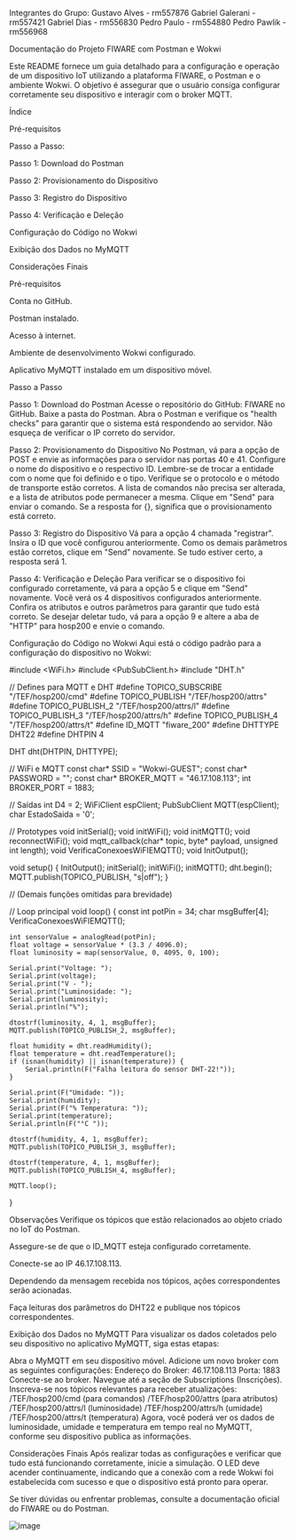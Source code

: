 Integrantes do Grupo:
Gustavo Alves - rm557876
Gabriel Galerani - rm557421
Gabriel Dias - rm556830
Pedro Paulo - rm554880
Pedro Pawlik - rm556968

Documentação do Projeto FIWARE com Postman e Wokwi         

Este README fornece um guia detalhado para a configuração e operação de um dispositivo IoT utilizando a plataforma FIWARE, o Postman e o ambiente Wokwi. O objetivo é assegurar que o usuário consiga configurar corretamente seu dispositivo e interagir com o broker MQTT.

Índice

Pré-requisitos

Passo a Passo:

  Passo 1: Download do Postman

  Passo 2: Provisionamento do Dispositivo

  Passo 3: Registro do Dispositivo

  Passo 4: Verificação e Deleção

Configuração do Código no Wokwi

Exibição dos Dados no MyMQTT

Considerações Finais

Pré-requisitos

Conta no GitHub.

Postman instalado.

Acesso à internet.

Ambiente de desenvolvimento Wokwi configurado.

Aplicativo MyMQTT instalado em um dispositivo móvel.

Passo a Passo

Passo 1: Download do Postman
Acesse o repositório do GitHub: FIWARE no GitHub.
Baixe a pasta do Postman.
Abra o Postman e verifique os "health checks" para garantir que o sistema está respondendo ao servidor. Não esqueça de verificar o IP correto do servidor.

Passo 2: Provisionamento do Dispositivo
No Postman, vá para a opção de POST e envie as informações para o servidor nas portas 40 e 41.
Configure o nome do dispositivo e o respectivo ID. Lembre-se de trocar a entidade com o nome que foi definido e o tipo.
Verifique se o protocolo e o método de transporte estão corretos.
A lista de comandos não precisa ser alterada, e a lista de atributos pode permanecer a mesma.
Clique em "Send" para enviar o comando. Se a resposta for {}, significa que o provisionamento está correto.

Passo 3: Registro do Dispositivo
Vá para a opção 4 chamada "registrar".
Insira o ID que você configurou anteriormente.
Como os demais parâmetros estão corretos, clique em "Send" novamente. Se tudo estiver certo, a resposta será 1.

Passo 4: Verificação e Deleção
Para verificar se o dispositivo foi configurado corretamente, vá para a opção 5 e clique em "Send" novamente.
Você verá os 4 dispositivos configurados anteriormente. Confira os atributos e outros parâmetros para garantir que tudo está correto.
Se desejar deletar tudo, vá para a opção 9 e altere a aba de "HTTP" para hosp200 e envie o comando.

Configuração do Código no Wokwi
Aqui está o código padrão para a configuração do dispositivo no Wokwi:

#include <WiFi.h>
#include <PubSubClient.h>
#include "DHT.h"

// Defines para MQTT e DHT
#define TOPICO_SUBSCRIBE    "/TEF/hosp200/cmd"
#define TOPICO_PUBLISH      "/TEF/hosp200/attrs"
#define TOPICO_PUBLISH_2    "/TEF/hosp200/attrs/l"
#define TOPICO_PUBLISH_3    "/TEF/hosp200/attrs/h"
#define TOPICO_PUBLISH_4    "/TEF/hosp200/attrs/t"
#define ID_MQTT  "fiware_200"
#define DHTTYPE DHT22
#define DHTPIN 4

DHT dht(DHTPIN, DHTTYPE);

// WiFi e MQTT
const char* SSID = "Wokwi-GUEST";
const char* PASSWORD = "";
const char* BROKER_MQTT = "46.17.108.113";
int BROKER_PORT = 1883;

// Saídas
int D4 = 2;
WiFiClient espClient;
PubSubClient MQTT(espClient);
char EstadoSaida = '0';

// Prototypes
void initSerial();
void initWiFi();
void initMQTT();
void reconnectWiFi();
void mqtt_callback(char* topic, byte* payload, unsigned int length);
void VerificaConexoesWiFIEMQTT();
void InitOutput();

void setup() {
    InitOutput();
    initSerial();
    initWiFi();
    initMQTT();
    dht.begin();
    MQTT.publish(TOPICO_PUBLISH, "s|off");
}

// (Demais funções omitidas para brevidade)

// Loop principal
void loop() {
    const int potPin = 34;
    char msgBuffer[4];
    VerificaConexoesWiFIEMQTT();

    int sensorValue = analogRead(potPin);
    float voltage = sensorValue * (3.3 / 4096.0);
    float luminosity = map(sensorValue, 0, 4095, 0, 100);
    
    Serial.print("Voltage: ");
    Serial.print(voltage);
    Serial.print("V - ");
    Serial.print("Luminosidade: ");
    Serial.print(luminosity);
    Serial.println("%");

    dtostrf(luminosity, 4, 1, msgBuffer);
    MQTT.publish(TOPICO_PUBLISH_2, msgBuffer);

    float humidity = dht.readHumidity();
    float temperature = dht.readTemperature();
    if (isnan(humidity) || isnan(temperature)) {
        Serial.println(F("Falha leitura do sensor DHT-22!"));
    }

    Serial.print(F("Umidade: "));
    Serial.print(humidity);
    Serial.print(F("% Temperatura: "));
    Serial.print(temperature);
    Serial.println(F("°C "));

    dtostrf(humidity, 4, 1, msgBuffer);
    MQTT.publish(TOPICO_PUBLISH_3, msgBuffer);
    
    dtostrf(temperature, 4, 1, msgBuffer);
    MQTT.publish(TOPICO_PUBLISH_4, msgBuffer);
    
    MQTT.loop();
}

Observações
Verifique os tópicos que estão relacionados ao objeto criado no IoT do Postman.

Assegure-se de que o ID_MQTT esteja configurado corretamente.

Conecte-se ao IP 46.17.108.113.

Dependendo da mensagem recebida nos tópicos, ações correspondentes serão acionadas.

Faça leituras dos parâmetros do DHT22 e publique nos tópicos correspondentes.

Exibição dos Dados no MyMQTT
Para visualizar os dados coletados pelo seu dispositivo no aplicativo MyMQTT, siga estas etapas:

Abra o MyMQTT em seu dispositivo móvel.
Adicione um novo broker com as seguintes configurações:
Endereço do Broker: 46.17.108.113
Porta: 1883
Conecte-se ao broker.
Navegue até a seção de Subscriptions (Inscrições).
Inscreva-se nos tópicos relevantes para receber atualizações:
/TEF/hosp200/cmd (para comandos)
/TEF/hosp200/attrs (para atributos)
/TEF/hosp200/attrs/l (luminosidade)
/TEF/hosp200/attrs/h (umidade)
/TEF/hosp200/attrs/t (temperatura)
Agora, você poderá ver os dados de luminosidade, umidade e temperatura em tempo real no MyMQTT, conforme seu dispositivo publica as informações.

Considerações Finais
Após realizar todas as configurações e verificar que tudo está funcionando corretamente, inicie a simulação. O LED deve acender continuamente, indicando que a conexão com a rede Wokwi foi estabelecida com sucesso e que o dispositivo está pronto para operar.

Se tiver dúvidas ou enfrentar problemas, consulte a documentação oficial do FIWARE ou do Postman.


![image](https://github.com/user-attachments/assets/ea1a8591-a8dd-4dbf-a49f-6e4bf011a795)
